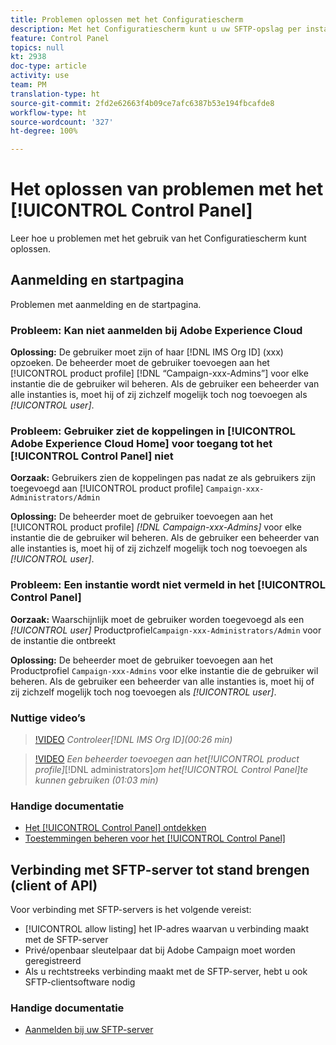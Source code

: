```yaml
---
title: Problemen oplossen met het Configuratiescherm
description: Met het Configuratiescherm kunt u uw SFTP-opslag per instantie controleren en beheren en IP-adressen op lijsten van gewenste adressen plaatsen.
feature: Control Panel
topics: null
kt: 2938
doc-type: article
activity: use
team: PM
translation-type: ht
source-git-commit: 2fd2e62663f4b09ce7afc6387b53e194fbcafde8
workflow-type: ht
source-wordcount: '327'
ht-degree: 100%

---
```



# Het oplossen van problemen met het [!UICONTROL Control Panel]

Leer hoe u problemen met het gebruik van het Configuratiescherm kunt oplossen.

## Aanmelding en startpagina

Problemen met aanmelding en de startpagina.

### Probleem: Kan niet aanmelden bij Adobe Experience Cloud

**Oplossing:**
De gebruiker moet zijn of haar [!DNL IMS Org ID] (xxx) opzoeken. De beheerder moet de gebruiker toevoegen aan het [!UICONTROL product profile] [!DNL “Campaign-xxx-Admins”] voor elke instantie die de gebruiker wil beheren. Als de gebruiker een beheerder van alle instanties is, moet hij of zij zichzelf mogelijk toch nog toevoegen als *[!UICONTROL user]*.

### Probleem: Gebruiker ziet de koppelingen in [!UICONTROL Adobe Experience Cloud Home] voor toegang tot het [!UICONTROL Control Panel] niet

**Oorzaak:**
Gebruikers zien de koppelingen pas nadat ze als gebruikers zijn toegevoegd aan [!UICONTROL product profile] `Campaign-xxx-Administrators/Admin`

**Oplossing:**
De beheerder moet de gebruiker toevoegen aan het [!UICONTROL product profile] *[!DNL Campaign-xxx-Admins]* voor elke instantie die de gebruiker wil beheren. Als de gebruiker een beheerder van alle instanties is, moet hij of zij zichzelf mogelijk toch nog toevoegen als *[!UICONTROL user]*.

### Probleem: Een instantie wordt niet vermeld in het [!UICONTROL Control Panel]

**Oorzaak:**
Waarschijnlijk moet de gebruiker worden toegevoegd als een *[!UICONTROL user]* Productprofiel`Campaign-xxx-Administrators/Admin` voor de instantie die ontbreekt

**Oplossing:**
De beheerder moet de gebruiker toevoegen aan het Productprofiel `Campaign-xxx-Admins` voor elke instantie die de gebruiker wil beheren. Als de gebruiker een beheerder van alle instanties is, moet hij of zij zichzelf mogelijk toch nog toevoegen als *[!UICONTROL user]*.

### Nuttige video’s

>[!VIDEO](https://video.tv.adobe.com/v/27183?quality=12&captions=dut)
*Controleer[!DNL IMS Org ID](00:26 min)*

>[!VIDEO](https://video.tv.adobe.com/v/27147?quality=12&captions=dut)
*Een beheerder toevoegen aan het[!UICONTROL product profile]*[!DNL administrators]*om het[!UICONTROL Control Panel]te kunnen gebruiken (01:03 min)*

### Handige documentatie

* [Het [!UICONTROL Control Panel] ontdekken](https://helpx.adobe.com/nl/campaign/kb/control-panel-overview.html)
* [Toestemmingen beheren voor het [!UICONTROL Control Panel]](https://helpx.adobe.com/nl/campaign/kb/control-panel-access.html)

## Verbinding met SFTP-server tot stand brengen (client of API)

Voor verbinding met SFTP-servers is het volgende vereist:

* [!UICONTROL allow listing] het IP-adres waarvan u verbinding maakt met de SFTP-server
* Privé/openbaar sleutelpaar dat bij Adobe Campaign moet worden geregistreerd
* Als u rechtstreeks verbinding maakt met de SFTP-server, hebt u ook SFTP-clientsoftware nodig

### Handige documentatie

* [Aanmelden bij uw SFTP-server](https://docs.adobe.com/content/help/nl-NL/control-panel/using/control-panel-home.html#LoggingintoyourSFTPserver)

